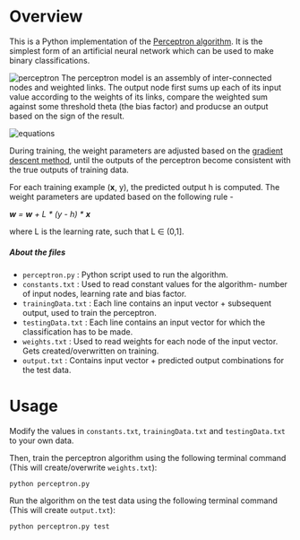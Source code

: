 # Overview
This is a Python implementation of the <a href="https://en.wikipedia.org/wiki/Perceptron#Learning_algorithm">Perceptron algorithm</a>. It is the simplest form of an artificial neural network which can be used to make binary classifications.

![perceptron](https://raw.githubusercontent.com/ckjoshi9/Perceptron/master/images/perceptron.png)
The perceptron model is an assembly of inter-connected nodes and weighted links. The output node first sums up each of its input value according to the weights of its links, compare the weighted sum against some threshold theta (the bias factor) and producse an output based on the sign of the result.

![equations](https://raw.githubusercontent.com/ckjoshi9/Perceptron/master/images/equations.png)

During training, the weight parameters are adjusted based on the <a href="https://en.wikipedia.org/wiki/Gradient_descent">gradient descent method</a>, until the outputs of the perceptron become consistent with the true outputs of training data.

For each training example (**x**, y), the predicted output h is computed. The weight parameters are updated based on the following rule - 

_**w** = **w** + L * (y - h) * **x**_ 

where L is the learning rate, such that L ∈ (0,1].

##### About the files
* `perceptron.py` : Python script used to run the algorithm.
* `constants.txt` : Used to read constant values for the algorithm- number of input nodes, learning rate and bias factor.
* `trainingData.txt` : Each line contains an input vector + subsequent output, used to train the perceptron.
* `testingData.txt` : Each line contains an input vector for which the classification has to be made. 
* `weights.txt` : Used to read weights for each node of the input vector. Gets created/overwritten on training.
* `output.txt` : Contains input vector + predicted output combinations for the test data.

# Usage
Modify the values in `constants.txt`, `trainingData.txt` and `testingData.txt` to your own data.

Then, train the perceptron algorithm using the following terminal command (This will create/overwrite `weights.txt`):
```
python perceptron.py
```

Run the algorithm on the test data using the following terminal command (This will create `output.txt`):
```
python perceptron.py test
```
